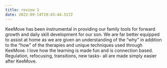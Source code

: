 ```yaml
---
title: review 1
date: 2022-09-14T19:43:44.517Z
---
```

KeeMove has been instrumental in providing our family tools for forward growth and daily skill development for our son. We are far better equipped to assist at home as we are given an understanding of the “why” in addition to the “how” of the therapies and unique techniques used through KeeMove. I love how the learning is made fun and is connection based. Regulation, refocusing, transitions, new tasks- all are made simply easier after KeeMove.